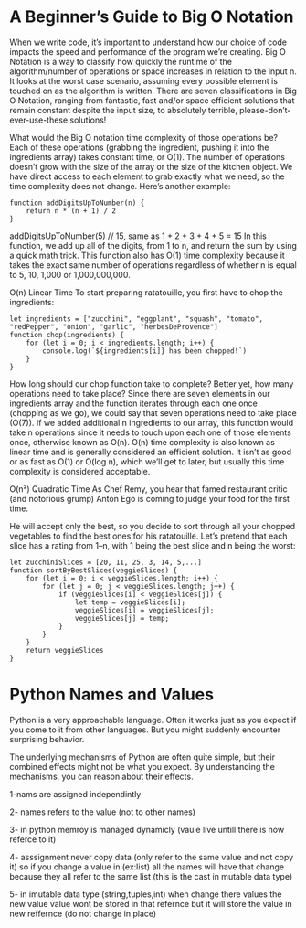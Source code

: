 # A Beginner’s Guide to Big O Notation

When we write code, it’s important to understand how our choice of code impacts the speed and performance of the program we’re creating. Big O Notation is a way to classify how quickly the runtime of the algorithm/number of operations or space increases in relation to the input n. It looks at the worst case scenario, assuming every possible element is touched on as the algorithm is written.
There are seven classifications in Big O Notation, ranging from fantastic, fast and/or space efficient solutions that remain constant despite the input size, to absolutely terrible, please-don’t-ever-use-these solutions!

What would the Big O notation time complexity of those operations be?
Each of these operations (grabbing the ingredient, pushing it into the ingredients array) takes constant time, or O(1). The number of operations doesn’t grow with the size of the array or the size of the kitchen object. We have direct access to each element to grab exactly what we need, so the time complexity does not change.
Here’s another example:
```
function addDigitsUpToNumber(n) {
    return n * (n + 1) / 2
}
```
addDigitsUpToNumber(5) // 15, same as 1 + 2 + 3 + 4 + 5 = 15
In this function, we add up all of the digits, from 1 to n, and return the sum by using a quick math trick. This function also has O(1) time complexity because it takes the exact same number of operations regardless of whether n is equal to 5, 10, 1,000 or 1,000,000,000.

O(n) Linear Time
To start preparing ratatouille, you first have to chop the ingredients:
```
let ingredients = ["zucchini", "eggplant", "squash", "tomato", "redPepper", "onion", "garlic", "herbesDeProvence"]
function chop(ingredients) {
    for (let i = 0; i < ingredients.length; i++) {
        console.log(`${ingredients[i]} has been chopped!`)
    } 
}
```
How long should our chop function take to complete? Better yet, how many operations need to take place?
Since there are seven elements in our ingredients array and the function iterates through each one once (chopping as we go), we could say that seven operations need to take place (O(7)). If we added additional n ingredients to our array, this function would take n operations since it needs to touch upon each one of those elements once, otherwise known as O(n).
O(n) time complexity is also known as linear time and is generally considered an efficient solution. It isn’t as good or as fast as O(1) or O(log n), which we’ll get to later, but usually this time complexity is considered acceptable.

O(n²) Quadratic Time
As Chef Remy, you hear that famed restaurant critic (and notorious grump) Anton Ego is coming to judge your food for the first time.

He will accept only the best, so you decide to sort through all your chopped vegetables to find the best ones for his ratatouille. Let’s pretend that each slice has a rating from 1–n, with 1 being the best slice and n being the worst:
```
let zucchiniSlices = [20, 11, 25, 3, 14, 5,...]
function sortByBestSlices(veggieSlices) {
    for (let i = 0; i < veggieSlices.length; i++) {
        for (let j = 0; j < veggieSlices.length; j++) {
            if (veggieSlices[i] < veggieSlices[j]) {
                let temp = veggieSlices[i];
                veggieSlices[i] = veggieSlices[j];
                veggieSlices[j] = temp;
            }
        }
    }
    return veggieSlices
}
```


# Python Names and Values

Python is a very approachable language. Often it works just as you expect if you come to it from other languages. But you might suddenly encounter surprising behavior.

The underlying mechanisms of Python are often quite simple, but their combined effects might not be what you expect. By understanding the mechanisms, you can reason about their effects.

1-nams are assigned independintly

2- names refers to the value (not to other names)

3- in python memroy is managed dynamicly (vaule live untill there is now referce to it)

4- asssignment never copy data (only refer to the same value and not copy it) so if you change a value in (ex:list) all the names will have that change because they all refer to the same list (this is the cast in mutable data type)

5- in imutable data type (string,tuples,int) when change there values the new value value wont be stored in that refernce but it will store the value in new reffernce (do not change in place)
